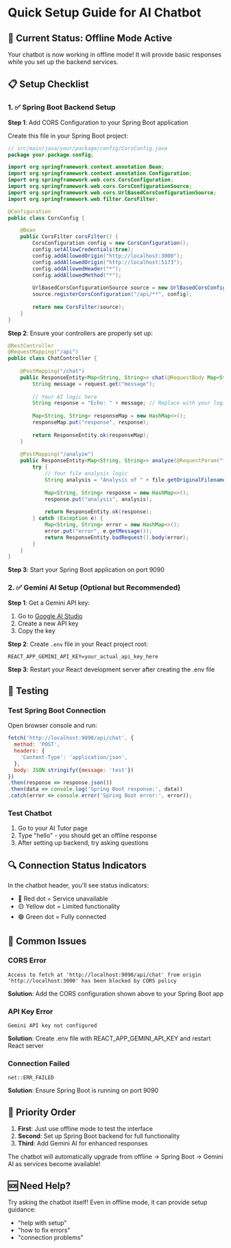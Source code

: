 # Quick Setup Guide for AI Chatbot

## 🚀 Current Status: Offline Mode Active

Your chatbot is now working in offline mode! It will provide basic responses while you set up the backend services.

## 📋 Setup Checklist

### 1. ✅ Spring Boot Backend Setup

**Step 1**: Add CORS Configuration to your Spring Boot application

Create this file in your Spring Boot project:

```java
// src/main/java/your/package/config/CorsConfig.java
package your.package.config;

import org.springframework.context.annotation.Bean;
import org.springframework.context.annotation.Configuration;
import org.springframework.web.cors.CorsConfiguration;
import org.springframework.web.cors.CorsConfigurationSource;
import org.springframework.web.cors.UrlBasedCorsConfigurationSource;
import org.springframework.web.filter.CorsFilter;

@Configuration
public class CorsConfig {

    @Bean
    public CorsFilter corsFilter() {
        CorsConfiguration config = new CorsConfiguration();
        config.setAllowCredentials(true);
        config.addAllowedOrigin("http://localhost:3000");
        config.addAllowedOrigin("http://localhost:5173");
        config.addAllowedHeader("*");
        config.addAllowedMethod("*");
        
        UrlBasedCorsConfigurationSource source = new UrlBasedCorsConfigurationSource();
        source.registerCorsConfiguration("/api/**", config);
        
        return new CorsFilter(source);
    }
}
```

**Step 2**: Ensure your controllers are properly set up:

```java
@RestController
@RequestMapping("/api")
public class ChatController {
    
    @PostMapping("/chat")
    public ResponseEntity<Map<String, String>> chat(@RequestBody Map<String, String> request) {
        String message = request.get("message");
        
        // Your AI logic here
        String response = "Echo: " + message; // Replace with your logic
        
        Map<String, String> responseMap = new HashMap<>();
        responseMap.put("response", response);
        
        return ResponseEntity.ok(responseMap);
    }
    
    @PostMapping("/analyze")
    public ResponseEntity<Map<String, String>> analyze(@RequestParam("file") MultipartFile file) {
        try {
            // Your file analysis logic
            String analysis = "Analysis of " + file.getOriginalFilename();
            
            Map<String, String> response = new HashMap<>();
            response.put("analysis", analysis);
            
            return ResponseEntity.ok(response);
        } catch (Exception e) {
            Map<String, String> error = new HashMap<>();
            error.put("error", e.getMessage());
            return ResponseEntity.badRequest().body(error);
        }
    }
}
```

**Step 3**: Start your Spring Boot application on port 9090

### 2. ✅ Gemini AI Setup (Optional but Recommended)

**Step 1**: Get a Gemini API key:
1. Go to [Google AI Studio](https://makersuite.google.com/app/apikey)
2. Create a new API key
3. Copy the key

**Step 2**: Create `.env` file in your React project root:

```env
REACT_APP_GEMINI_API_KEY=your_actual_api_key_here
```

**Step 3**: Restart your React development server after creating the .env file

## 🧪 Testing

### Test Spring Boot Connection

Open browser console and run:

```javascript
fetch('http://localhost:9090/api/chat', {
  method: 'POST',
  headers: {
    'Content-Type': 'application/json',
  },
  body: JSON.stringify({message: 'test'})
})
.then(response => response.json())
.then(data => console.log('Spring Boot response:', data))
.catch(error => console.error('Spring Boot error:', error));
```

### Test Chatbot

1. Go to your AI Tutor page
2. Type "hello" - you should get an offline response
3. After setting up backend, try asking questions

## 🔍 Connection Status Indicators

In the chatbot header, you'll see status indicators:
- 🔴 Red dot = Service unavailable
- 🟡 Yellow dot = Limited functionality  
- 🟢 Green dot = Fully connected

## 📝 Common Issues

### CORS Error
```
Access to fetch at 'http://localhost:9090/api/chat' from origin 'http://localhost:3000' has been blocked by CORS policy
```
**Solution**: Add the CORS configuration shown above to your Spring Boot app

### API Key Error
```
Gemini API key not configured
```
**Solution**: Create .env file with REACT_APP_GEMINI_API_KEY and restart React server

### Connection Failed
```
net::ERR_FAILED
```
**Solution**: Ensure Spring Boot is running on port 9090

## 🎯 Priority Order

1. **First**: Just use offline mode to test the interface
2. **Second**: Set up Spring Boot backend for full functionality
3. **Third**: Add Gemini AI for enhanced responses

The chatbot will automatically upgrade from offline → Spring Boot → Gemini AI as services become available!

## 🆘 Need Help?

Try asking the chatbot itself! Even in offline mode, it can provide setup guidance:
- "help with setup"
- "how to fix errors"
- "connection problems"